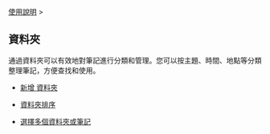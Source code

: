 [使用說明](/dragonnest/drawnote/manual/zh) >

資料夾
---

通過資料夾可以有效地對筆記進行分類和管理。您可以按主題、時間、地點等分類整理筆記，方便查找和使用。

- [新增
資料夾](new-folder.md)

- [資料夾排序](sort_folders.md)

- [選擇多個資料夾或筆記](select_multiple_folders_or_notes.md)